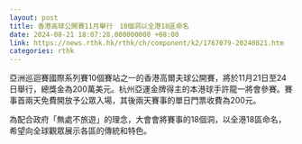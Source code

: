 ```yaml
---
layout: post
title: 香港高球公開賽11月舉行　18個洞以全港18區命名
date: 2024-08-21 18:07:28.000000000 +08:00
link: https://news.rthk.hk/rthk/ch/component/k2/1767079-20240821.htm
categories: rthk
---
```


亞洲巡迴賽國際系列賽10個賽站之一的香港高爾夫球公開賽，將於11月21日至24日舉行，總獎金為200萬美元。杭州亞運金牌得主的本港球手許龍一將會參賽。賽事首兩天免費開放予公眾入場，其後兩天賽事的單日門票收費為200元。

為配合政府「無處不旅遊」的理念，大會會將賽事的18個洞，以全港18區命名，希望向全球觀眾展示各區的傳統和特色。

